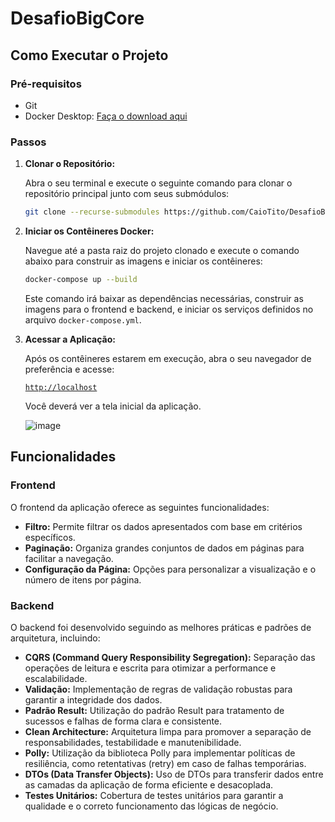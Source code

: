 # DesafioBigCore

## Como Executar o Projeto

### Pré-requisitos

- Git
- Docker Desktop: [Faça o download aqui](https://www.docker.com/products/docker-desktop/)

### Passos

1.  **Clonar o Repositório:**

    Abra o seu terminal e execute o seguinte comando para clonar o repositório principal junto com seus submódulos:

    ```bash
    git clone --recurse-submodules https://github.com/CaioTito/DesafioBigCore.git
    ```

2.  **Iniciar os Contêineres Docker:**

    Navegue até a pasta raiz do projeto clonado e execute o comando abaixo para construir as imagens e iniciar os contêineres:

    ```bash
    docker-compose up --build
    ```

    Este comando irá baixar as dependências necessárias, construir as imagens para o frontend e backend, e iniciar os serviços definidos no arquivo `docker-compose.yml`.

3.  **Acessar a Aplicação:**

    Após os contêineres estarem em execução, abra o seu navegador de preferência e acesse:

    [`http://localhost`](http://localhost)

    Você deverá ver a tela inicial da aplicação.

    ![image](https://github.com/user-attachments/assets/8cdd5f2b-c2f2-461c-b9ef-7efc4568896e)


## Funcionalidades

### Frontend

O frontend da aplicação oferece as seguintes funcionalidades:

-   **Filtro:** Permite filtrar os dados apresentados com base em critérios específicos.
-   **Paginação:** Organiza grandes conjuntos de dados em páginas para facilitar a navegação.
-   **Configuração da Página:** Opções para personalizar a visualização e o número de itens por página.

### Backend

O backend foi desenvolvido seguindo as melhores práticas e padrões de arquitetura, incluindo:

-   **CQRS (Command Query Responsibility Segregation):** Separação das operações de leitura e escrita para otimizar a performance e escalabilidade.
-   **Validação:** Implementação de regras de validação robustas para garantir a integridade dos dados.
-   **Padrão Result:** Utilização do padrão Result para tratamento de sucessos e falhas de forma clara e consistente.
-   **Clean Architecture:** Arquitetura limpa para promover a separação de responsabilidades, testabilidade e manutenibilidade.
-   **Polly:** Utilização da biblioteca Polly para implementar políticas de resiliência, como retentativas (retry) em caso de falhas temporárias.
-   **DTOs (Data Transfer Objects):** Uso de DTOs para transferir dados entre as camadas da aplicação de forma eficiente e desacoplada.
-   **Testes Unitários:** Cobertura de testes unitários para garantir a qualidade e o correto funcionamento das lógicas de negócio.
